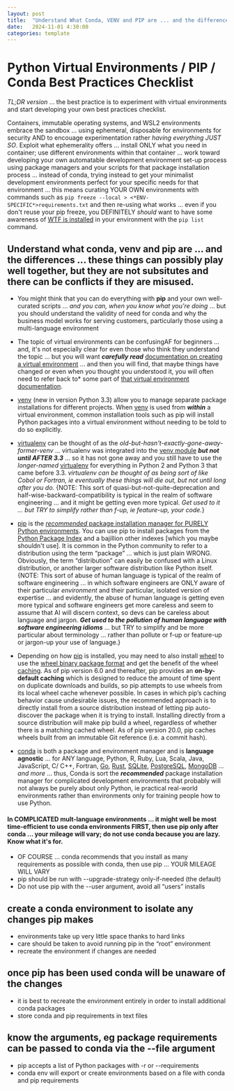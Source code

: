 ```yaml
---
layout: post
title:  "Understand What Conda, VENV and PIP are ... and the differences"
date:   2024-11-01 4:30:00
categories: template
---
```



# Python Virtual Environments / PIP / Conda Best Practices Checklist

*TL;DR version* ... the best practice is to experiment with virtual environments and start developing your own best practices checklist.

Containers, immutable operating systems, and WSL2 environments embrace the sandbox ... using ephemeral, disposable for environments for security AND to encouage experimentation rather *having everything JUST SO*. Exploit what ephemerality offers ... install ONLY what you need in container; use different environments within that container ... work toward developing your own automatable development environment set-up process using package managers and your scripts for that package installation process ... instead of conda, trying instead to get your minimalist development environments perfect for your specific needs for that environment ... this means curating YOUR OWN environments with commands such as `pip freeze --local > <*ENV-SPECIFIC*>requirements.txt` and then re-using what works ... even if you don't reuse your pip freeze, you DEFINITELY *should* want to have some awareness of [WTF is installed](0_8_InvestigateInstalledPackages.MD) in your environment with the `pip list` command.

## Understand what conda, venv and pip are ... and the differences ... these things can possibly play well together, but they are not subsitutes and there can be conflicts if they are misused.

* You might think that you can do everything with **pip** and your own well-curated scripts ... *and you can, when you know what you're doing* ... but you should understand the validity of need for conda and why the business model works for serving customers, particularly those using a multi-language environment

* The topic of virtual environments can be confusingAF for beginners ... and, it's not especially clear for even those who think they understand the topic ... but you will want ***carefully read*** [documentation on creating a virtual environment](https://packaging.python.org/en/latest/guides/installing-using-pip-and-virtual-environments/#creating-a-virtual-environment) ... and then you will find, that maybe things have changed or even when you thought you understood it, you will often need to refer back to* some part of [that virtual environment documentation](https://packaging.python.org/en/latest/guides/installing-using-pip-and-virtual-environments/#creating-a-virtual-environment). 

* [venv](https://docs.python.org/3/library/venv.html) (new in version Python 3.3) allow you to manage separate package installations for different projects. When [venv](https://docs.python.org/3/library/venv.html) is used from ***within*** a virtual environment, common installation tools such as pip will install Python packages into a virtual environment without needing to be told to do so explicitly.

* [virtualenv](https://virtualenv.pypa.io/en/stable/index.html) can be thought of as the *old-but-hasn't-exactly-gone-away-former-venv* ... virtualenv was integrated into the [venv module](https://docs.python.org/3/library/venv.html) ***but not until AFTER 3.3*** ... so it has not gone away and you still have to use the *longer-named* [virtualenv](https://virtualenv.pypa.io/en/stable/index.html) for everything in Python 2 and Python 3 that came before 3.3. *virtualenv can be thought of as being sort of like Cobol or Fortran, ie eventually these things will die out, but not until long after you do.* {NOTE: This sort of quasi-but-not-quite-deprecation and half-wise-backward-compatibility is typical in the realm of software engineering ... and it might be getting even more typical. *Get used to it ... but TRY to simplify rather than f-up, ie feature-up, your code.*}

* [pip](https://pypi.org/project/pip/) is the [*recommended* package installation manager for PURELY Python environments](https://packaging.python.org/en/latest/guides/tool-recommendations/).  You can use pip to install packages from the [Python Package Index](https://pypi.org/) and a bajillion other indexes [which you maybe shouldn't use]. It is common in the Python community to refer to a distribution using the term “package” ... which is just plain WRONG. Obviously, the term “distribution” can easily be confused with a Linux distribution, or another larger software distribution like Python itself. {NOTE: This sort of abuse of human language is typical of the realm of software engineering ... in which software engineers are ONLY aware of their particular *environment* and their particular, isolated version of expertise ... and evidently, the abuse of human language is getting even more typical and software engineers get more careless and seem to assume that AI will discern context, so devs can be careless about language and jargon. ***Get used to the pollution of human language with software engineering idioms*** ... but TRY to simplify and be more particular about terminology ... rather than pollute or f-up or feature-up or jargon-up your use of language.}

* Depending on how [pip](https://pypi.org/project/pip/) is installed, you may need to also install [wheel](https://wheel.readthedocs.io/en/latest/) to use the [wheel binary package format](https://peps.python.org/pep-0427/) and get the benefit of the wheel [caching](https://pip.pypa.io/en/stable/topics/caching/). As of pip version 6.0 and thereafter, pip provides an **on-by-default caching** which is designed to reduce the amount of time spent on duplicate downloads and builds, so pip attempts to use wheels from its local wheel cache whenever possible. In cases in which pip’s caching behavior cause undesirable issues, the recommended approach is to directly install from a source distribution instead of letting pip auto-discover the package when it is trying to install. Installing directly from a source distribution will make pip build a wheel, regardless of whether there is a matching cached wheel. As of pip version 20.0, pip caches wheels built from an immutable Git reference (i.e. a commit hash).

* [conda](https://conda.io/en/latest/index.html) is both a package and environment manager and is **language agnostic** ... for ANY language, Python, R, Ruby, Lua, Scala, Java, JavaScript, C/ C++, Fortran, [Go](https://anaconda.org/conda-forge/go), [Rust](https://anaconda.org/conda-forge/rust), [SQLite](https://anaconda.org/conda-forge/sqlite), [PostgreSQL](https://anaconda.org/conda-forge/postgresql), [MongoDB](https://anaconda.org/conda-forge/mongodb) ... *and more* ... thus, Conda is sort the ***recommended*** package installation manager for complicated development environments that probably will not always be purely about only Python, ie practical real-world environments rather than environments only for training people how to use Python.


#### In COMPLICATED mult-language environments ... it might well be most time-efficient to use conda environments FIRST, then use pip only after conda ... your mileage will vary; do not use conda because you are lazy. Know what it's for.

* OF COURSE ... conda recommends that you install as many requirements as possible with conda, then use pip ... YOUR MILEAGE WILL VARY
* pip should be run with --upgrade-strategy only-if-needed (the default)
* Do not use pip with the --user argument, avoid all “users” installs

## create a conda environment to isolate any changes pip makes

* environments take up very little space thanks to hard links
* care should be taken to avoid running pip in the “root” environment
* recreate the environment if changes are needed

## once pip has been used conda will be unaware of the changes

* it is best to recreate the environment entirely in order to install additional conda packages 
* store conda and pip requirements in text files

## know the arguments, eg package requirements can be passed to conda via the --file argument
* pip accepts a list of Python packages with -r or --requirements
* conda env will export or create environments based on a file with conda and pip requirements